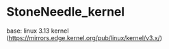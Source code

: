 # StoneNeedle_kernel
base: linux 3.13 kernel (https://mirrors.edge.kernel.org/pub/linux/kernel/v3.x/)
